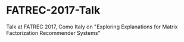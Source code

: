# FATREC-2017-Talk
Talk at FATREC 2017, Como Italy on "Exploring Explanations for Matrix Factorization Recommender Systems"
